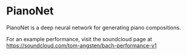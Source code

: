 # PianoNet
PianoNet is a deep neural network for generating piano compositions.

For an example performance, visit the soundcloud page at https://soundcloud.com/tom-angsten/bach-performance-v1
